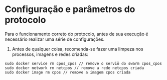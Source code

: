 # Configuração e parâmetros do protocolo

Para o funcionamento correto do protocolo, antes de sua execução é necessário realizar uma série de configurações.

1. Antes de qualquer coisa, recomenda-se fazer uma limpeza nos processos, imagens e redes criadas:
```[shell]
sudo docker service rm cpos_cpos // remove o serviõ do swarm cpos_cpos
sudo docker network rm netcpos // remove a rede netcpos criada
sudo docker image rm cpos // remove a imagem cpos criada
```

